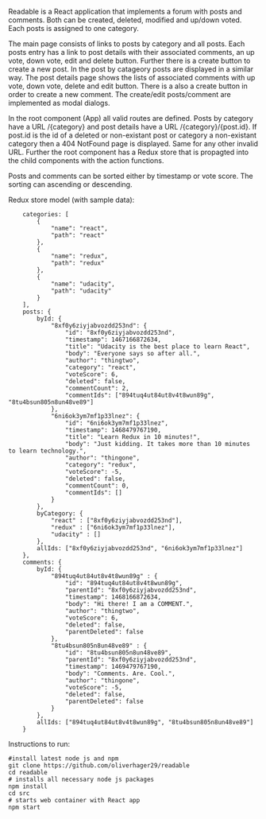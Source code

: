 Readable is a React application that implements a forum with posts and comments. Both can be created, deleted, modified and up/down voted. Each posts is assigned to one category. 

The main page consists of links to posts by category and all posts. Each posts entry has a link to post details with their associated comments, an up vote, down vote, edit and delete button. Further there is a create button to create a new post. In the post by catageory posts are displayed in a similar way. The post details page shows the lists of associated comments with up vote, down vote, delete and edit button. There is a also a create button in order to create a new comment. The create/edit posts/comment are implemented as modal dialogs.

In the root component (App) all valid routes are defined. Posts by category have a URL /{category} and post details have a URL /{category}/{post.id}. If post.id is the id of a deleted or non-existant post or  category a non-existant category then a 404 NotFound page is displayed. Same for any other invalid URL.
Further the root component has a Redux store that is propagted into the child components with the action functions.

Posts and comments can be sorted either by timestamp or vote score. The sorting can ascending or descending.

Redux store model (with sample data):
```i
    categories: [
        {
            "name": "react",
            "path": "react"
        },
        {
            "name": "redux",
            "path": "redux"
        },
        {
            "name": "udacity",
            "path": "udacity"
        }
    ],
    posts: {
        byId: {
            "8xf0y6ziyjabvozdd253nd": {
                "id": "8xf0y6ziyjabvozdd253nd",
                "timestamp": 1467166872634,
                "title": "Udacity is the best place to learn React",
                "body": "Everyone says so after all.",
                "author": "thingtwo",
                "category": "react",
                "voteScore": 6,
                "deleted": false,
                "commentCount": 2,
                "commentIds": ["894tuq4ut84ut8v4t8wun89g", "8tu4bsun805n8un48ve89"]
            },
            "6ni6ok3ym7mf1p33lnez": {
                "id": "6ni6ok3ym7mf1p33lnez",
                "timestamp": 1468479767190,
                "title": "Learn Redux in 10 minutes!",
                "body": "Just kidding. It takes more than 10 minutes to learn technology.",
                "author": "thingone",
                "category": "redux",
                "voteScore": -5,
                "deleted": false,
                "commentCount": 0,
                "commentIds": []
            }
        },
        byCategory: {
            "react" : ["8xf0y6ziyjabvozdd253nd"],
            "redux" : ["6ni6ok3ym7mf1p33lnez"],
            "udacity" : []
        },
        allIds: ["8xf0y6ziyjabvozdd253nd", "6ni6ok3ym7mf1p33lnez"]
    },
    comments: {
        byId: {
            "894tuq4ut84ut8v4t8wun89g" : {
                "id": "894tuq4ut84ut8v4t8wun89g",
                "parentId": "8xf0y6ziyjabvozdd253nd",
                "timestamp": 1468166872634,
                "body": "Hi there! I am a COMMENT.",
                "author": "thingtwo",
                "voteScore": 6,
                "deleted": false,
                "parentDeleted": false
            },
            "8tu4bsun805n8un48ve89" : {
                "id": "8tu4bsun805n8un48ve89",
                "parentId": "8xf0y6ziyjabvozdd253nd",
                "timestamp": 1469479767190,
                "body": "Comments. Are. Cool.",
                "author": "thingone",
                "voteScore": -5,
                "deleted": false,
                "parentDeleted": false
            }
        },
        allIds: ["894tuq4ut84ut8v4t8wun89g", "8tu4bsun805n8un48ve89"]
    } 
```
Instructions to run:
```
#install latest node js and npm
git clone https://github.com/oliverhager29/readable
cd readable
# installs all necessary node js packages
npm install
cd src
# starts web container with React app
npm start
```
